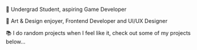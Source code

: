 🏫 Undergrad Student, aspiring Game Developer

🎨 Art & Design enjoyer, Frontend Developer and UI/UX Designer

📚 I do random projects when I feel like it, check out some of my projects below...
